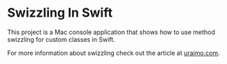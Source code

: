 # Swizzling In Swift

This project is a Mac console application that shows how to use method swizzling for custom classes in Swift.

For more information about swizzling check out the article at [uraimo.com](http://www.uraimo.com).
